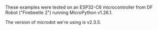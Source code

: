 These examples were tested on an ESP32-C6 microcontroller from DF Robot ("Firebeetle 2") running MicroPython v1.26.1.

The version of microdot we're using is v2.3.5.
